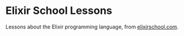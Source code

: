 # Elixir School Lessons

Lessons about the Elixir programming language, from [elixirschool.com](http://elixirschool.com/).
